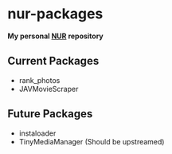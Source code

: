 # nur-packages

**My personal [NUR](https://github.com/nix-community/NUR) repository**

## Current Packages
*  rank_photos
*  JAVMovieScraper

## Future Packages
*  instaloader
*  TinyMediaManager (Should be upstreamed)